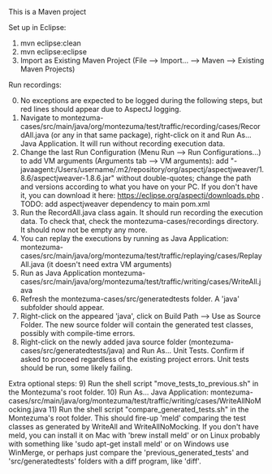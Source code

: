 This is a Maven project


Set up in Eclipse:

1) mvn eclipse:clean
2) mvn eclipse:eclipse
3) Import as Existing Maven Project (File --> Import... --> Maven --> Existing Maven Projects)


Run recordings:

0) No exceptions are expected to be logged during the following steps, but red lines should appear due to AspectJ logging.
1) Navigate to montezuma-cases/src/main/java/org/montezuma/test/traffic/recording/cases/RecordAll.java (or any in that same package), right-click on it and Run As... Java Application. It will run without recording execution data.
2) Change the last Run Configuration (Menu Run --> Run Configurations...) to add VM arguments (Arguments tab --> VM arguments): add "-javaagent:/Users/username/.m2/repository/org/aspectj/aspectjweaver/1.8.6/aspectjweaver-1.8.6.jar" without double-quotes; change the path and versions according to what you have on your PC. If you don't have it, you can download it here: https://eclipse.org/aspectj/downloads.php . TODO: add aspectjweaver dependency to main pom.xml
3) Run the RecordAll.java class again. It should run recording the execution data. To check that, check the montezuma-cases/recordings directory. It should now not be empty any more.
4) You can replay the executions by running as Java Application: montezuma-cases/src/main/java/org/montezuma/test/traffic/replaying/cases/ReplayAll.java (it doesn't need extra VM arguments)
5) Run as Java Application montezuma-cases/src/main/java/org/montezuma/test/traffic/writing/cases/WriteAll.java
6) Refresh the montezuma-cases/src/generatedtests folder. A 'java' subfolder should appear.
7) Right-click on the appeared 'java', click on Build Path --> Use as Source Folder. The new source folder will contain the generated test classes, possibly with compile-time errors.
8) Right-click on the newly added java source folder (montezuma-cases/src/generatedtests/java) and Run As... Unit Tests. Confirm if asked to proceed regardless of the existing project errors. Unit tests should be run, some likely failing.

Extra optional steps:
9) Run the shell script "move_tests_to_previous.sh" in the Montezuma's root folder.
10) Run As... Java Application: montezuma-cases/src/main/java/org/montezuma/test/traffic/writing/cases/WriteAllNoMocking.java
11) Run the shell script "compare_generated_tests.sh" in the Montezuma's root folder. This should fire-up 'meld' comparing the test classes as generated by WriteAll and WriteAllNoMocking. If you don't have meld, you can install it on Mac with 'brew install meld' or on Linux probably with something like 'sudo apt-get install meld' or on Windows use WinMerge, or perhaps just compare the 'previous_generated_tests' and 'src/generatedtests' folders with a diff program, like 'diff'.